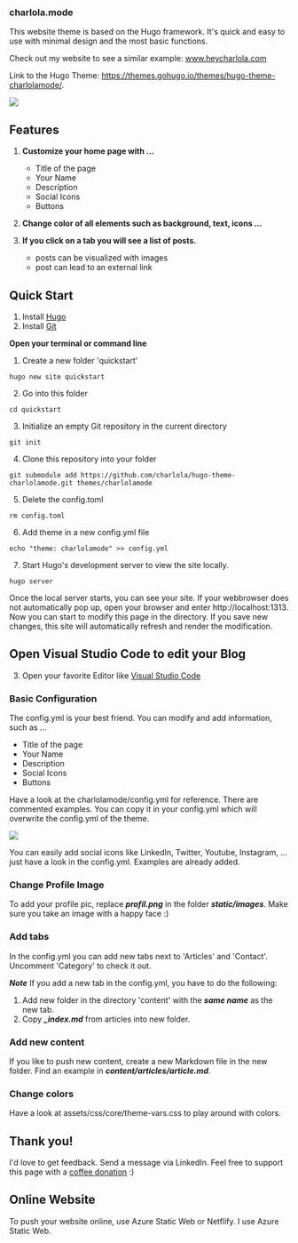 ### charlola.mode


This website theme is based on the Hugo framework. It's quick and easy to use with minimal design and the most basic functions.

Check out my website to see a similar example: www.heycharlola.com

Link to the Hugo Theme: https://themes.gohugo.io/themes/hugo-theme-charlolamode/.

![](https://raw.githubusercontent.com/charlola/hugo-theme-charlolamode/master/static/images/tn.png)


## Features

1. **Customize your home page with ...**
    - Title of the page
    - Your Name
    - Description
    - Social Icons
    - Buttons

2. **Change color of all elements such as background, text, icons ...**

3. **If you click on a tab you will see a list of posts.** 
    - posts can be visualized with images
    - post can lead to an external link

## Quick Start

1. Install [Hugo](https://gohugo.io/installation/)
2. Install [Git](https://git-scm.com/book/en/v2/Getting-Started-Installing-Git)


**Open your terminal or command line**

1. Create a new folder 'quickstart'

```console
hugo new site quickstart
```

2. Go into this folder 
```console
cd quickstart
```

3. Initialize an empty Git repository in the current directory
```console
git init
```

4. Clone this repository into your folder
```console
git submodule add https://github.com/charlola/hugo-theme-charlolamode.git themes/charlolamode
```

5. Delete the config.toml
```console
rm config.toml
```

6. Add theme in a new config.yml file
```console
echo "theme: charlolamode" >> config.yml
```

7. Start Hugo's development server to view the site locally.
```console
hugo server
```

Once the local server starts, you can see your site. If your webbrowser does not automatically pop up, open your browser and enter http://localhost:1313. Now you can start to modify this page in the directory. If you save new changes, this site will automatically refresh and render the modification.


## Open Visual Studio Code to edit your Blog

3. Open your favorite Editor like [Visual Studio Code](https://code.visualstudio.com/download)
### Basic Configuration

The config.yml is your best friend. You can modify and add information, such as ...
- Title of the page
- Your Name
- Description
- Social Icons
- Buttons

Have a look at the charlolamode/config.yml for reference. There are commented examples. You can copy it in your config.yml which will overwrite the config.yml of the theme.


![](https://raw.githubusercontent.com/charlola/hugo-theme-charlolamode/master/static/images/example.png)

You can easily add social icons like LinkedIn, Twitter, Youtube, Instagram, ... just have a look in the config.yml. Examples are already added.


### Change Profile Image

To add your profile pic, replace ***profil.png*** in the folder ***static/images***. Make sure you take an image with a happy face :)

### Add tabs

In the config.yml you can add new tabs next to 'Articles' and 'Contact'. Uncomment 'Category' to check it out.

***Note***
If you add a new tab in the config.yml, you have to do the following:
1. Add new folder in the directory 'content' with the ***same name*** as the new tab.
2. Copy ***_index.md*** from articles into new folder.

### Add new content

If you like to push new content, create a new Markdown file in the new folder. Find an example in ***content/articles/article.md***.


### Change colors

Have a look at assets/css/core/theme-vars.css to play around with colors.

## Thank you!

I'd love to get feedback. Send a message via LinkedIn. Feel free to support this page with a [coffee donation](https://ko-fi.com/heycharlola) :)



## Online Website

To push your website online, use Azure Static Web or Netflify. I use Azure Static Web.
